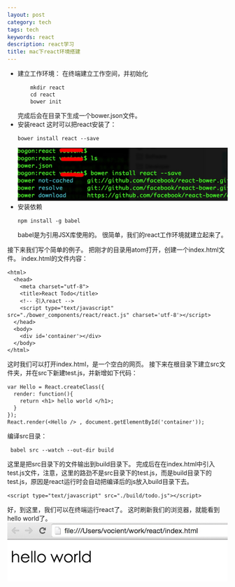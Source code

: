 ```yaml
---
layout: post
category: tech
tags: tech
keywords: react
description: react学习
title: mac下react环境搭建
---
```


* 建立工作环境：
	在终端建立工作空间，并初始化
	``` 
		mkdir react
		cd react
		bower init
	```
    完成后会在目录下生成一个bower.json文件。
* 安装react
    这时可以把react安装了：
    ```
    bower install react --save
    ```
    ![image](/images/create.png)
* 安装依赖
	```
	npm install -g babel
	```
	babel是为引用JSX库使用的。
很简单，我们的react工作环境就建立起来了。

接下来我们写个简单的例子。
把刚才的目录用atom打开，创建一个index.html文件。
index.html的文件内容：

```
<html>
  <head>
    <meta charset="utf-8">
    <title>React Todo</title>
    <!-- 引入react -->
    <script type="text/javascript" src="./bower_components/react/react.js" charset='utf-8'></script>
  </head>
  <body>
    <div id='container'></div>
  </body>
</html>
```

这时我们可以打开index.html，是一个空白的网页。
接下来在根目录下建立src文件夹，并在src下新建test.js，并新增如下代码：

```
var Hello = React.createClass({
  render: function(){
    return <h1> hello world </h1>;
  }
});
React.render(<Hello /> , document.getElementById('container'));
```
编译src目录：
```
 babel src --watch --out-dir build
```
这里是把src目录下的文件输出到build目录下。
完成后在在index.html中引入test.js文件，注意，这里的路劲不是src目录下的test.js，而是build目录下的test.js，原因是react运行时会自动把编译后的js放入build目录下去。
```
<script type="text/javascript" src="./build/todo.js"></script>
```
好，到这里，我们可以在终端运行react了。
这时刷新我们的浏览器，就能看到hello world了。
![image](/images/react_result.png)



